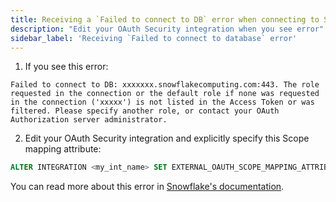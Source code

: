 ```yaml
---
title: Receiving a `Failed to connect to DB` error when connecting to Snowflake
description: "Edit your OAuth Security integration when you see error"
sidebar_label: 'Receiving `Failed to connect to database` error'
---
```


1. If you see this error: 

```shell
Failed to connect to DB: xxxxxxx.snowflakecomputing.com:443. The role requested in the connection or the default role if none was requested in the connection ('xxxxx') is not listed in the Access Token or was filtered. Please specify another role, or contact your OAuth Authorization server administrator.
```

2. Edit your OAuth Security integration and explicitly specify this Scope mapping attribute:

 ```sql
ALTER INTEGRATION <my_int_name> SET EXTERNAL_OAUTH_SCOPE_MAPPING_ATTRIBUTE = 'scp';
```

You can read more about this error in [Snowflake's documentation](https://community.snowflake.com/s/article/external-custom-oauth-error-the-role-requested-in-the-connection-is-not-listed-in-the-access-token).
